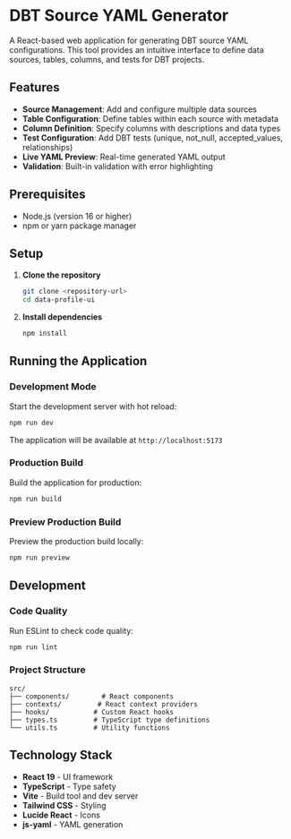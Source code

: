 # DBT Source YAML Generator

A React-based web application for generating DBT source YAML configurations. This tool provides an intuitive interface to define data sources, tables, columns, and tests for DBT projects.

## Features

- **Source Management**: Add and configure multiple data sources
- **Table Configuration**: Define tables within each source with metadata
- **Column Definition**: Specify columns with descriptions and data types
- **Test Configuration**: Add DBT tests (unique, not_null, accepted_values, relationships)
- **Live YAML Preview**: Real-time generated YAML output
- **Validation**: Built-in validation with error highlighting

## Prerequisites

- Node.js (version 16 or higher)
- npm or yarn package manager

## Setup

1. **Clone the repository**

   ```bash
   git clone <repository-url>
   cd data-profile-ui
   ```

2. **Install dependencies**
   ```bash
   npm install
   ```

## Running the Application

### Development Mode

Start the development server with hot reload:

```bash
npm run dev
```

The application will be available at `http://localhost:5173`

### Production Build

Build the application for production:

```bash
npm run build
```

### Preview Production Build

Preview the production build locally:

```bash
npm run preview
```

## Development

### Code Quality

Run ESLint to check code quality:

```bash
npm run lint
```

### Project Structure

```
src/
├── components/        # React components
├── contexts/         # React context providers
├── hooks/           # Custom React hooks
├── types.ts         # TypeScript type definitions
└── utils.ts         # Utility functions
```

## Technology Stack

- **React 19** - UI framework
- **TypeScript** - Type safety
- **Vite** - Build tool and dev server
- **Tailwind CSS** - Styling
- **Lucide React** - Icons
- **js-yaml** - YAML generation
